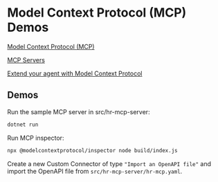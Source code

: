 # Model Context Protocol (MCP) Demos

[Model Context Protocol (MCP)](https://modelcontextprotocol.io/overview)

[MCP Servers](https://github.com/modelcontextprotocol/servers)

[Extend your agent with Model Context Protocol](https://learn.microsoft.com/en-us/microsoft-copilot-studio/agent-extend-action-mcp)

## Demos

Run the sample MCP server in src/hr-mcp-server:

```bash
dotnet run
```

Run MCP inspector:

```bash
npx @modelcontextprotocol/inspector node build/index.js
```

Create a new Custom Connector of type `"Import an OpenAPI file"` and import the OpenAPI file from `src/hr-mcp-server/hr-mcp.yaml`.
